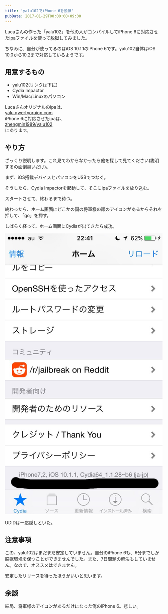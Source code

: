 ```yaml
---
title: 'yalu102でiPhone 6を脱獄'
pubDate: 2017-01-29T00:00:00+09:00
---
```


Lucaさんの作った「yalu102」を他の人がコンパイルしてiPhone 6に対応させたipaファイルを使って脱獄してみました。

ちなみに、自分が使ってるのはiOS 10.1.1のiPhone 6です。yalu102自体はiOS 10.0から10.2まで対応しているようです。

## 用意するもの

- yalu102(リンクは下に)
- Cydia Impactor
- Win/Mac/Linuxのパソコン

Lucaさんオリジナルのipaは、  
[yalu.qwertyoruiop.com](https://yalu.qwertyoruiop.com/)  
iPhone 6に対応させたipaは、  
[zhengmin1989/yalu102](https://github.com/zhengmin1989/yalu102)  
にあります。

## やり方

ざっくり説明します。これ見てわからなかったら他を探して見てください(説明するの面倒臭いだけ)。

まず、iOS搭載デバイスとパソコンをUSBでつなぐ。

そうしたら、Cydia Impactorを起動して、そこにipaファイルを放り込む。

スタートさせて、終わるまで待つ。

終わったら、ホーム画面にどこかの国の将軍様の顔のアイコンがあるからそれを押して、「go」を押す。

しばらく経って、ホーム画面にCydiaが出てきたら成功。

![](./20220216213048.jpg)

UDIDは一応隠しといた。

## 注意事項

この、yalu102はまだまだ安定していません。自分のiPhone 6も、6分までしか脱獄環境を保つことができませんでした。また、7日問題の解決もしていません。なので、オススメはできません。

安定したリリースを待ったほうがいいと思います。

## 余談

結局、将軍様のアイコンがあるだけになった俺のiPhone 6。悲しい。
